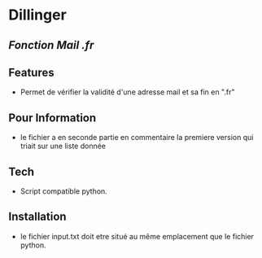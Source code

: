 # Dillinger
## _Fonction Mail .fr_

## Features

- Permet de vérifier la validité d'une adresse mail et sa fin en ".fr"

## Pour Information

- le fichier a en seconde partie en commentaire la premiere version qui triait sur une liste donnée


## Tech

- Script compatible python.

## Installation

- le fichier input.txt doit etre situé au même emplacement que le fichier python.

